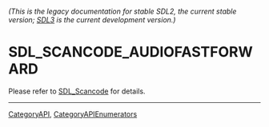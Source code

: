 ###### (This is the legacy documentation for stable SDL2, the current stable version; [SDL3](https://wiki.libsdl.org/SDL3/) is the current development version.)
# SDL_SCANCODE_AUDIOFASTFORWARD

Please refer to [SDL_Scancode](SDL_Scancode) for details.

----
[CategoryAPI](CategoryAPI), [CategoryAPIEnumerators](CategoryAPIEnumerators)


